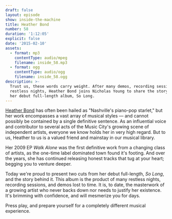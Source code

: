 ```yaml
---
draft: false
layout: episode
show: inside-the-machine
title: Heather Bond
number: 58
duration: '1:12:05'
explicit: false
date: '2015-02-10'
assets:
  - format: mp3
    contentType: audio/mpeg
    filename: inside_58.mp3
  - format: ogg
    contentType: audio/ogg
    filename: inside_58.ogg
description: >-
  Trust us, these words carry weight. After many demos, recording sessions, and
  restless nights, Heather Bond joins Nicholas Young to share the story behind
  her debut full-length album, So Long.
---
```

[Heather Bond](http://heatherbondmusic.com) has often been hailed as "Nashville's piano-pop starlet," but her work encompasses a vast array of musical styles &mdash; and cannot possibly be contained by a single definitive sentence. As an influential voice and contributor to several acts of the Music City's growing scene of independent artists, everyone we know holds her in very high regard. But to us, Heather to us is a valued friend and mainstay in our musical library.

Her 2009 EP *Walk Alone* was the first definitive work from a changing class of artists, as the one-time label dominated town found it's footing. And over the years, she has continued releasing honest tracks that tug at your heart; begging you to venture deeper.

Today we're proud to present two cuts from her debut full-length, *So Long*, and the story behind it. This album is the product of many restless nights, recording sessions, and demos lost to time. It is, to date, the masterwork of a growing artist who never backs down nor needs to justify her existence. It's brimming with confidence, and will mesmerize you for days.

Press play, and prepare yourself for a completely different musical experience.